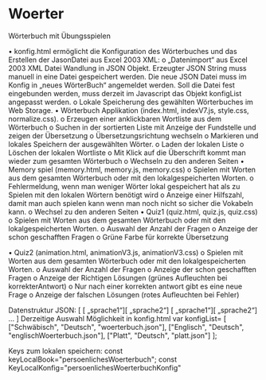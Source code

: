 # Woerter
Wörterbuch mit Übungsspielen

•	konfig.html ermöglicht die Konfiguration des Wörterbuches und das Erstellen der JasonDatei aus Excel 2003 XML:
o	„Datenimport“ aus Excel 2003 XML Datei Wandlung in JSON Objekt.
Erzeugter JSON String muss manuell in eine Datei gespeichert werden.
Die neue JSON Datei muss im Konfig in „neues WörterBuch“ angemeldet werden.
Soll die Datei fest eingebunden werden, muss derzeit im Javascript das Objekt konfigList angepasst werden. 
o	Lokale Speicherung des gewählten Wörterbuches im Web Storage.
•	Wörterbuch Applikation (index.html, indexV7.js, style.css, normalize.css). 
o	Erzeugen einer anklickbaren Wortliste aus dem Wörterbuch
o	Suchen in der sortierten Liste mit Anzeige der Fundstelle und zeigen der Übersetzung
o	Übersetzungsrichtung wechseln
o	Markieren und lokales Speichern der ausgewählten Wörter.
o	Laden der lokalen Liste
o	Löschen der lokalen Wortliste
o	Mit Klick auf die Überschrift kommt man wieder zum gesamten Wörterbuch
o	Wechseln zu den anderen Seiten
•	Memory spiel (memory.html, memory.js, memory.css)
o	Spielen mit Worten aus dem gesamten Wörterbuch oder mit den lokalgespeicherten Worten.
o	Fehlermeldung, wenn man weniger Wörter lokal gespeichert hat als zu Spielen mit den lokalen Wörtern benötigt wird
o	Anzeige einer Hilfszahl, damit man auch spielen kann wenn man noch nicht so sicher die Vokabeln kann.
o	Wechsel zu den anderen Seiten
•	Quiz1  (quiz.html, quiz.js, quiz.css)
o	Spielen mit Worten aus dem gesamten Wörterbuch oder mit den lokalgespeicherten Worten.
o	Auswahl der Anzahl der Fragen
o	Anzeige der schon geschafften Fragen
o	Grüne Farbe für korrekte Übersetzung

•	Quiz2 (animation.html, animationV3.js, animationV3.css)
o	Spielen mit Worten aus dem gesamten Wörterbuch oder mit den lokalgespeicherten Worten.
o	Auswahl der Anzahl der Fragen
o	Anzeige der schon geschafften Fragen
o	Anzeige der Richtigen Lösungen (grünes Aufleuchten bei korrekterAntwort)
o	Nur nach einer korrekten antwort gibt es eine neue Frage
o	Anzeige der falschen Lösungen (rotes Aufleuchten bei Fehler)



Datenstruktur JSON:
[
[ „sprache1“][ „sprache2“]
[ „sprache1“][ „sprache2“]
…
]
Derzeitige Auswahl Möglichkeit in konfig.html
var konfigList= 
    [
        ["Schwäbisch", "Deutsch", "woerterbuch.json"],
        ["Englisch", "Deutsch", "englischWoerterbuch.json"],
        ["Platt", "Deutsch", "platt.json"]
    ];

Keys zum lokalen speichern:
const keyLocalBook="persoenlichesWoerterbuch";
 const KeyLocalKonfig="persoenlichesWoerterbuchKonfig"

